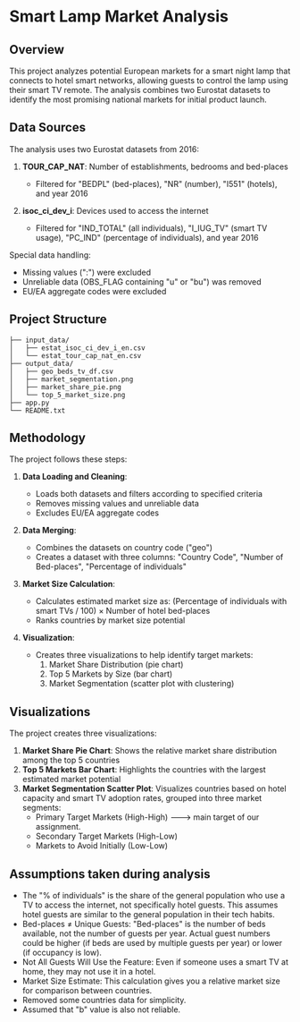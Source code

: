 # Smart Lamp Market Analysis

## Overview

This project analyzes potential European markets for a smart night lamp that connects to hotel smart networks, allowing guests to control the lamp using their smart TV remote. The analysis combines two Eurostat datasets to identify the most promising national markets for initial product launch.

## Data Sources

The analysis uses two Eurostat datasets from 2016:

1. **TOUR_CAP_NAT**: Number of establishments, bedrooms and bed-places
   - Filtered for "BEDPL" (bed-places), "NR" (number), "I551" (hotels), and year 2016

2. **isoc_ci_dev_i**: Devices used to access the internet
   - Filtered for "IND_TOTAL" (all individuals), "I_IUG_TV" (smart TV usage), "PC_IND" (percentage of individuals), and year 2016

Special data handling:
- Missing values (":") were excluded
- Unreliable data (OBS_FLAG containing "u" or "bu") was removed
- EU/EA aggregate codes were excluded

## Project Structure

```
├── input_data/
│   ├── estat_isoc_ci_dev_i_en.csv
│   └── estat_tour_cap_nat_en.csv
├── output_data/
│   ├── geo_beds_tv_df.csv
│   ├── market_segmentation.png
│   ├── market_share_pie.png
│   └── top_5_market_size.png
├── app.py
└── README.txt
```

## Methodology

The project follows these steps:

1. **Data Loading and Cleaning**:
   - Loads both datasets and filters according to specified criteria
   - Removes missing values and unreliable data
   - Excludes EU/EA aggregate codes

2. **Data Merging**:
   - Combines the datasets on country code ("geo")
   - Creates a dataset with three columns: "Country Code", "Number of Bed-places", "Percentage of individuals"

3. **Market Size Calculation**:
   - Calculates estimated market size as: (Percentage of individuals with smart TVs / 100) × Number of hotel bed-places
   - Ranks countries by market size potential

4. **Visualization**:
   - Creates three visualizations to help identify target markets:
     1. Market Share Distribution (pie chart)
     2. Top 5 Markets by Size (bar chart)
     3. Market Segmentation (scatter plot with clustering)

## Visualizations

The project creates three visualizations:

1. **Market Share Pie Chart**: Shows the relative market share distribution among the top 5 countries
2. **Top 5 Markets Bar Chart**: Highlights the countries with the largest estimated market potential
3. **Market Segmentation Scatter Plot**: Visualizes countries based on hotel capacity and smart TV adoption rates, grouped into three market segments:
   - Primary Target Markets (High-High) ---> main target of our assignment.
   - Secondary Target Markets (High-Low)
   - Markets to Avoid Initially (Low-Low)

## Assumptions taken during analysis
- The "% of individuals" is the share of the general population who use a TV to access the internet, not specifically hotel guests. This assumes hotel guests are similar to the general population in their tech habits.
- Bed-places ≠ Unique Guests: "Bed-places" is the number of beds available, not the number of guests per year. Actual guest numbers could be higher (if beds are used by multiple guests per year) or lower (if occupancy is low).
- Not All Guests Will Use the Feature: Even if someone uses a smart TV at home, they may not use it in a hotel.
- Market Size Estimate: This calculation gives you a relative market size for comparison between countries.
- Removed some countries data for simplicity. 
- Assumed that "b" value is also not reliable. 
